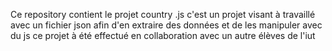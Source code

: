 Ce repository contient le projet country .js
c'est un projet visant à travaillé avec un fichier json afin d'en extraire des données et de les manipuler avec du js
ce projet à été effectué en collaboration avec un autre élèves de l'iut
